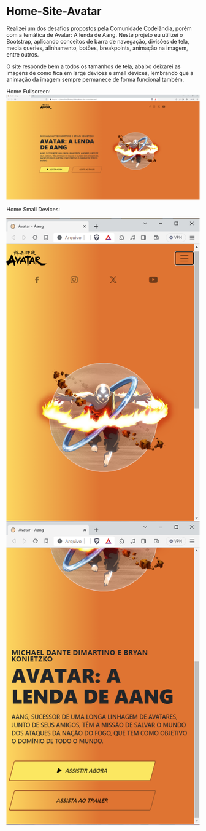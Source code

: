 # Home-Site-Avatar
Realizei um dos desafios propostos pela Comunidade Codelândia, porém com a temática de Avatar: A lenda de Aang. Neste projeto eu utilizei o Bootstrap, aplicando conceitos de barra de navegação, divisões de tela, media queries, alinhamento, botões, breakpoints, animação na imagem, entre outros.

O site responde bem a todos os tamanhos de tela, abaixo deixarei as imagens de como fica em large devices e small devices, lembrando que a animação da imagem sempre permanece de forma funcional também.

Home Fullscreen:
<img src="imggit/Home-Fullscreen.PNG">

Home Small Devices:

<img src="imggit/Home-smallscreen.PNG">

<img src="imggit/Home-smallscreen-down.PNG">
